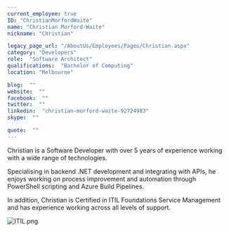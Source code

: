 ```yaml
---
current_employee: true
ID: "ChristianMorfordWaite"
name: "Christian Morford-Waite"
nickname: "Christian"

legacy_page_url: "/AboutUs/Employees/Pages/Christian.aspx"
category: "Developers"
role:  "Software Architect"
qualifications:  "Bachelor of Computing"
location: "Melbourne"

blog:  ""
website:  ""
facebook:  ""
twitter:  ""
linkedin:  "christian-morford-waite-92724983"
skype:  ""

quote:  ""
---
```


​​​​​​​​​​Christian is a Software Developer with over 5 years of experience working with a wide range of technologies.  

Specialising in backend .NET development and integrating with APIs, he enjoys working on process improvement and automation through PowerShell scripting and Azure Build Pipelines.  

In addition, Christian is Certified in ITIL Foundations Service Management and has experience working across all levels of support.​  

![ITIL.png](/Images/Bio/ITIL.png)  